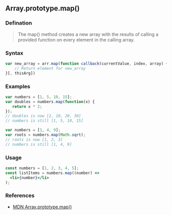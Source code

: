 ## Array.prototype.map()

### Defination

> The map() method creates a new array with the results of calling a provided function on every element in the calling array.

### Syntax

```js
var new_array = arr.map(function callback(currentValue, index, array) {
    // Return element for new_array
}[, thisArg])
```

### Examples

```js
var numbers = [1, 5, 10, 15];
var doubles = numbers.map(function(x) {
   return x * 2;
});
// doubles is now [2, 10, 20, 30]
// numbers is still [1, 5, 10, 15]

var numbers = [1, 4, 9];
var roots = numbers.map(Math.sqrt);
// roots is now [1, 2, 3]
// numbers is still [1, 4, 9]
```

### Usage

```jsx
const numbers = [1, 2, 3, 4, 5];
const listItems = numbers.map((number) =>
  <li>{number}</li>
);
```

### References

* [MDN Array.prototype.map()](https://developer.mozilla.org/en-US/docs/Web/JavaScript/Reference/Global_Objects/Array/map)